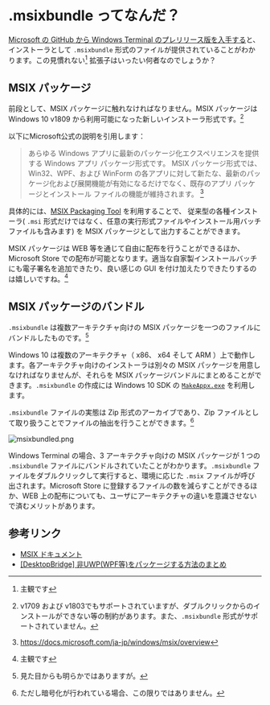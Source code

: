 # .msixbundle ってなんだ？

[Microsoft の GitHub から Windows Terminal のプレリリース版を入手する](https://github.com/microsoft/terminal/releases)と、インストーラとして `.msixbundle` 形式のファイルが提供されていることがわかります。この見慣れない[^0] 拡張子はいったい何者なのでしょうか？

[^0]: 主観です

## MSIX パッケージ

前段として、MSIX パッケージに触れなければなりません。MSIX パッケージは Windows 10 v1809 から利用可能になった新しいインストーラ形式です。[^2]

[^2]: v1709 および v1803でもサポートされていますが、ダブルクリックからのインストールができない等の制約があります。また、`.msixbundle` 形式がサポートされていません。

以下にMicrosoft公式の説明を引用します：

> あらゆる Windows アプリに最新のパッケージ化エクスペリエンスを提供する Windows アプリ パッケージ形式です。 MSIX パッケージ形式では、Win32、WPF、および WinForm の各アプリに対して新たな、最新のパッケージ化および展開機能が有効になるだけでなく、既存のアプリ パッケージとインストール ファイルの機能が維持されます。 [^3]

[^3]: https://docs.microsoft.com/ja-jp/windows/msix/overview

具体的には、[MSIX Packaging Tool](https://www.microsoft.com/p/msix-packaging-tool/9n5lw3jbcxkf) を利用することで、 従来型の各種インストーラ( `.msi` 形式だけではなく、任意の実行形式ファイルやインストール用バッチファイルも含みます) を MSIX パッケージとして出力することができます。

MSIX パッケージは WEB 等を通じて自由に配布を行うことができるほか、Microsoft Store での配布が可能となります。適当な自家製インストールバッチにも電子署名を追加できたり、良い感じの GUI を付け加えたりできたりするのは嬉しいですね。[^0]

## MSIX パッケージのバンドル

`.msixbundle` は複数アーキテクチャ向けの MSIX パッケージを一つのファイルにバンドルしたものです。[^1] 

[^1]: 見た目からも明らかではありますが。

Windows 10 は複数のアーキテクチャ（ x86、 x64 そして ARM ）上で動作します。各アーキテクチャ向けのインストーラは別々の MSIX パッケージを用意しなければなりませんが、それらを MSIX パッケージバンドルにまとめることができます。`.msixbundle` の作成には Windows 10 SDK の [`MakeAppx.exe`](https://docs.microsoft.com/ja-jp/windows/msix/packaging-tool/bundle-msix-packages) を利用します。

`.msixbundle` ファイルの実態は Zip 形式のアーカイブであり、Zip ファイルとして取り扱うことでファイルの抽出を行うことができます。[^4]

![msixbundled.png](https://qiita-image-store.s3.ap-northeast-1.amazonaws.com/0/463374/689fa9c1-fcc0-c00a-dcb2-56a35a188d7f.png)


[^4]: ただし暗号化が行われている場合、この限りではありません。

Windows Terminal の場合、3 アーキテクチャ向けの MSIX パッケージが 1 つの `.msixbundle` ファイルにバンドルされていたことがわかります。`.msixbundle` ファイルをダブルクリックして実行すると、環境に応じた `.msix` ファイルが呼び出されます。Microsoft Store に登録するファイルの数を減らすことができるほか、WEB 上の配布についても、ユーザにアーキテクチャの違いを意識させないで済むメリットがあります。

## 参考リンク

* [MSIX ドキュメント](https://docs.microsoft.com/ja-jp/windows/msix/)
* [[DesktopBridge] 非UWP(WPF等)をパッケージする方法のまとめ](https://qiita.com/tera1707/items/78cdd03419b1f3cf707e)
